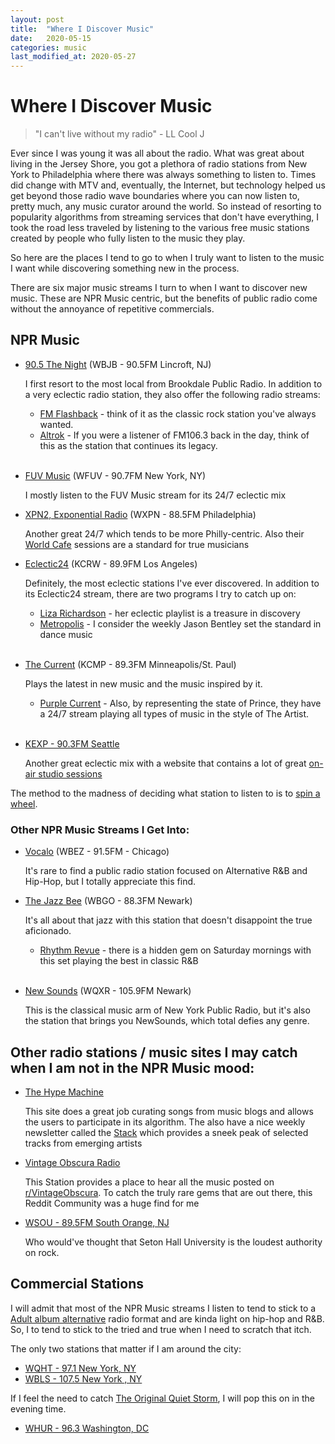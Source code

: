 ```yaml
---
layout: post
title:  "Where I Discover Music"
date:   2020-05-15
categories: music
last_modified_at: 2020-05-27
---
```

# Where I Discover Music
> "I can't live without my radio" - LL Cool J

Ever since I was young it was all about the radio.  What was great about living in the Jersey Shore, you got a plethora of radio stations from New York to Philadelphia where there was always something to listen to. Times did change with MTV and, eventually, the Internet, but technology helped us get beyond those radio wave boundaries where you can now listen to, pretty much, any music curator around the world. So instead of resorting to popularity algorithms from streaming services that don't have everything, I took the road less traveled by listening to the various free music stations created by people who fully listen to the music they play.

So here are the places I tend to go to when I truly want to listen to the music I want while discovering something new in the process.

There are six major music streams I turn to when I want to discover new music. These are NPR Music centric, but the benefits of public radio come without the annoyance of repetitive commercials.

## NPR Music

* [90.5 The Night](https://90.5thenight.org/) (WBJB - 90.5FM Lincroft, NJ) 
   
  I first resort to the most local from Brookdale Public Radio.  In addition to a very eclectic radio station, they also offer the following radio streams:
  * [FM Flashback](http://fmflashback.org/) - think of it as the classic rock station you've always wanted.
  * [Altrok](http://www.altrok.com/) - If you were a listener of FM106.3 back in the day, think of this as the station that continues its legacy.
<br><br>
* [FUV Music](https://wfuv.org/) (WFUV - 90.7FM New York, NY)

  I mostly listen to the FUV Music stream for its 24/7 eclectic mix


* [XPN2, Exponential Radio](https://xpn.org/) (WXPN - 88.5FM Philadelphia)

  Another great 24/7 which tends to be more Philly-centric. Also their [World Cafe](https://xpn.org/world-cafe) sessions are a standard for true musicians


* [Eclectic24](https://www.kcrw.com/) (KCRW - 89.9FM Los Angeles)

  Definitely, the most eclectic stations I've ever discovered. In addition to its Eclectic24 stream, there are two programs I try to catch up on:
  - [Liza Richardson](https://www.kcrw.com/music/shows/liza-richardson) - her eclectic playlist is a treasure in discovery
  - [Metropolis](https://www.kcrw.com/music/shows/metropolis) - I consider the weekly Jason Bentley set the standard in dance music 
<br><br>
* [The Current](https://www.thecurrent.org/) (KCMP - 89.3FM Minneapolis/St. Paul)

  Plays the latest in new music and the music inspired by it.  
  - [Purple Current](https://www.thecurrent.org/listen/purple-current) - Also, by representing the state of Prince, they have a 24/7 stream playing all types of music in the style of The Artist.
<br><br>
* [KEXP - 90.3FM Seattle](https://www.kexp.org/)

  Another great eclectic mix with a website that contains a lot of great [on-air studio sessions](https://www.kexp.org/sessions/)

The method to the madness of deciding what station to listen to is to [spin a wheel](https://wheeldecide.com/index.php?c1=90.5+The+Night&c2=FUV+Music&c3=XPN2&c4=Eclectic24&c5=The+Current&c6=KEXP&t=What+Radio+Program+Should+I+Listen+To%3F&time=5).

### Other NPR Music Streams I Get Into:
* [Vocalo](https://vocalo.org/) (WBEZ - 91.5FM - Chicago)
  
  It's rare to find a public radio station focused on Alternative R&B and Hip-Hop, but I totally appreciate this find.

* [The Jazz Bee](https://www.wbgo.org/wbgo-hd2) (WBGO - 88.3FM Newark)

  It's all about that jazz with this station that doesn't disappoint the true aficionado.
  - [Rhythm Revue](https://www.wbgo.org/programs/rhythm-revue) - there is a hidden gem on Saturday mornings with this set playing the best in classic R&B
<br><br>
* [New Sounds](https://www.newsounds.org/) (WQXR - 105.9FM Newark)

  This is the classical music arm of New York Public Radio, but it's also the station that brings you NewSounds, which total defies any genre.

## Other radio stations / music sites I may catch when I am not in the NPR Music mood:

* [The Hype Machine](https://hypem.com/latest)
  
  This site does a great job curating songs from music blogs and allows the users to participate in its algorithm.  The also have a nice weekly newsletter called the [Stack](https://hypem.com/stack) which provides a sneek peak of selected tracks from emerging artists

* [Vintage Obscura Radio](https://vintageobscura.net/)

  This Station provides a place to hear all the music posted on [r/VintageObscura](https://www.reddit.com/r/vintageobscura/). To catch the truly rare gems that are out there, this Reddit Community was a huge find for me

* [WSOU - 89.5FM South Orange, NJ](http://www.wsou.net/)
  
  Who would've thought that Seton Hall University is the loudest authority on rock.

## Commercial Stations

I will admit that most of the NPR Music streams I listen to tend to stick to a [Adult album alternative](https://en.wikipedia.org/wiki/Adult_album_alternative) radio format and are kinda light on hip-hop and R&B.  So, I to tend to stick to the tried and true when I need to scratch that itch.

The only two stations that matter if I am around the city:
* [WQHT - 97.1 New York, NY](https://www.hot97.com/)
* [WBLS - 107.5 New York , NY](https://www.wbls.com/)

If I feel the need to catch [The Original Quiet Storm](http://whur.com/shows/the-original-quiet-storm/), I will pop this on in the evening time.
* [WHUR - 96.3 Washington, DC](http://whur.com/)
